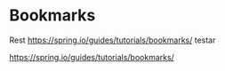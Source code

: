 # Bookmarks
Rest
https://spring.io/guides/tutorials/bookmarks/
testar

https://spring.io/guides/tutorials/bookmarks/
